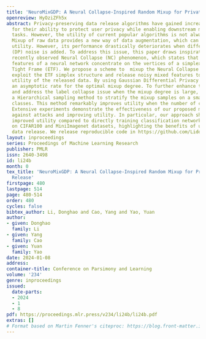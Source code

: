 ```yaml
---
title: 'NeuroMixGDP: A Neural Collapse-Inspired Random Mixup for Private Data Release'
openreview: HyOziZFh5x
abstract: Privacy-preserving data release algorithms have gained increasing attention
  for their ability to protect user privacy while enabling downstream machine learning
  tasks. However, the utility of current popular algorithms is not always satisfactory.
  Mixup of raw data provides a new way of data augmentation, which can help improve
  utility. However, its performance drastically deteriorates when differential privacy
  (DP) noise is added. To address this issue, this paper draws inspiration from the
  recently observed Neural Collapse (NC) phenomenon, which states that the last layer
  features of a neural network concentrate on the vertices of a simplex as Equiangular
  Tight Frame (ETF). We propose a scheme to  mixup the Neural Collapse features to
  exploit the ETF simplex structure and release noisy mixed features to enhance the
  utility of the released data. By using Gaussian Differential Privacy (GDP), we obtain
  an asymptotic rate for the optimal mixup degree. To further enhance the utility
  and address the label collapse issue when the mixup degree is large, we propose
  a Hierarchical sampling method to stratify the mixup samples on a small number of
  classes. This method remarkably improves utility when the number of classes is large.
  Extensive experiments demonstrate the effectiveness of our proposed method in protecting
  against attacks and improving utility. In particular, our approach shows significantly
  improved utility compared to directly training classification networks with DPSGD
  on CIFAR100 and MiniImagenet datasets, highlighting the benefits of using privacy-preserving
  data release. We release reproducible code in https://github.com/Lidonghao1996/NeuroMixGDP.
layout: inproceedings
series: Proceedings of Machine Learning Research
publisher: PMLR
issn: 2640-3498
id: li24b
month: 0
tex_title: 'NeuroMixGDP: A Neural Collapse-Inspired Random Mixup for Private Data
  Release'
firstpage: 480
lastpage: 514
page: 480-514
order: 480
cycles: false
bibtex_author: Li, Donghao and Cao, Yang and Yao, Yuan
author:
- given: Donghao
  family: Li
- given: Yang
  family: Cao
- given: Yuan
  family: Yao
date: 2024-01-08
address:
container-title: Conference on Parsimony and Learning
volume: '234'
genre: inproceedings
issued:
  date-parts:
  - 2024
  - 1
  - 8
pdf: https://proceedings.mlr.press/v234/li24b/li24b.pdf
extras: []
# Format based on Martin Fenner's citeproc: https://blog.front-matter.io/posts/citeproc-yaml-for-bibliographies/
---
```


